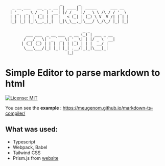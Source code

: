                             _       _
       _ __ ___   __ _ _ __| | ____| | _____      ___ __  
      | '_ ` _ \ / _` | '__| |/ / _` |/ _ \ \ /\ / / '_ \ 
      | | | | | | (_| | |  |   < (_| | (_) \ V  V /| | | |
      |_| |_| |_|\__,_|_|  |_|\_\__,_|\___/ \_/\_/ |_| |_|

                                      _ _       
             ___ ___  _ __ ___  _ __ (_) | ___ _ __ 
            / __/ _ \| '_ ` _ \| '_ \| | |/ _ \ '__|
           | (_| (_) | | | | | | |_) | | |  __/ |
            \___\___/|_| |_| |_| .__/|_|_|\___|_|
                               |_|               

# Simple Editor to parse markdown to html

[![License: MIT](https://img.shields.io/badge/License-MIT-green.svg)](https://opensource.org/licenses/MIT)

You can see the **example** : <https://meugenom.github.io/markdown-ts-compiler/>

## What was used:

- Typescript
- Webpack, Babel
- Tailwind CSS
- Prism.js from [website](https://prismjs.com)